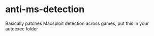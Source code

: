 # anti-ms-detection
Basically patches Macsploit detection across games, put this in your autoexec folder
